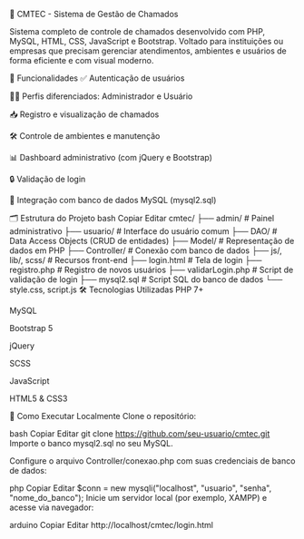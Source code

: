 📘 CMTEC - Sistema de Gestão de Chamados

Sistema completo de controle de chamados desenvolvido com PHP, MySQL, HTML, CSS, JavaScript e Bootstrap. Voltado para instituições ou empresas que precisam gerenciar atendimentos, ambientes e usuários de forma eficiente e com visual moderno.

🧩 Funcionalidades
✅ Autenticação de usuários

🧑‍💻 Perfis diferenciados: Administrador e Usuário

📥 Registro e visualização de chamados

🛠️ Controle de ambientes e manutenção

📊 Dashboard administrativo (com jQuery e Bootstrap)

🔒 Validação de login

📁 Integração com banco de dados MySQL (mysql2.sql)

🗂 Estrutura do Projeto
bash
Copiar
Editar
cmtec/
├── admin/               # Painel administrativo
├── usuario/             # Interface do usuário comum
├── DAO/                 # Data Access Objects (CRUD de entidades)
├── Model/               # Representação de dados em PHP
├── Controller/          # Conexão com banco de dados
├── js/, lib/, scss/     # Recursos front-end
├── login.html           # Tela de login
├── registro.php         # Registro de novos usuários
├── validarLogin.php     # Script de validação de login
├── mysql2.sql           # Script SQL do banco de dados
└── style.css, script.js
🛠 Tecnologias Utilizadas
PHP 7+

MySQL

Bootstrap 5

jQuery

SCSS

JavaScript

HTML5 & CSS3

🧪 Como Executar Localmente
Clone o repositório:

bash
Copiar
Editar
git clone https://github.com/seu-usuario/cmtec.git
Importe o banco mysql2.sql no seu MySQL.

Configure o arquivo Controller/conexao.php com suas credenciais de banco de dados:

php
Copiar
Editar
$conn = new mysqli("localhost", "usuario", "senha", "nome_do_banco");
Inicie um servidor local (por exemplo, XAMPP) e acesse via navegador:

arduino
Copiar
Editar
http://localhost/cmtec/login.html
